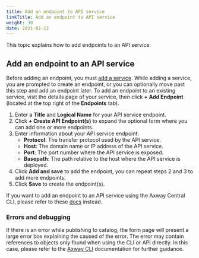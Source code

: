 ```yaml
---
title: Add an endpoint to API service
linkTitle: Add an endpoint to API service
weight: 30
date: 2021-02-22
---
```

This topic explains how to add endpoints to an API service.

## Add an endpoint to an API service

Before adding an endpoint, you must [add a service](/docs/connect_manage_environ/manage_services/add_api_service). While adding a service, you are prompted to create an endpoint, or you can optionally move past this step and add an endpoint later. To add an endpoint to an existing service, visit the details page of your service, then click **+ Add Endpoint** (located at the top right of the **Endpoints** tab).

1. Enter a **Title** and **Logical Name** for your API service endpoint.
2. Click **+ Create API Endpoint(s)** to expand the optional form where you can add one or more endpoints.
3. Enter information about your API service endpoint:
    * **Protocol**: The transfer protocol used by the API service.
    * **Host**: The domain name or IP address of the API service.
    * **Port**: The port number where the API service is exposed.
    * **Basepath**: The path relative to the host where the API service is deployed.
4. Click **Add and save** to add the endpoint, you can repeat steps 2 and 3 to add more endpoints.
5. Click **Save** to create the endpoint(s).

If you want to add an endpoint to an API service using the Axway Central CLI, please refer to these [docs](/docs/integrate_with_central/cli_central/cli_publish) instead.
  
### Errors and debugging

If there is an error while publishing to catalog, the form page will present a large error box explaining the caused of the error. The error may contain references to objects only found when using the CLI or API directly. In this case, please refer to the [Axway CLI](/docs/integrate_with_central/cli_central/cli_publish) documentation for further guidance.
